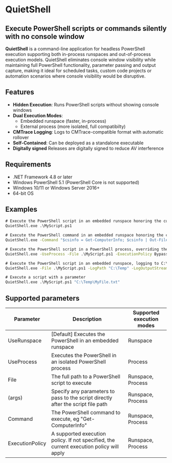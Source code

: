 # QuietShell
## Execute PowerShell scripts or commands silently with no console window

**QuietShell** is a command-line application for headless PowerShell execution supporting both in-process runspaces and out-of-process execution models. QuietShell eliminates console window visibility while maintaining full PowerShell functionality, parameter passing and output capture, making it ideal for scheduled tasks, custom code projects or automation scenarios where console visibility would be disruptive.

## Features
- **Hidden Execution**: Runs PowerShell scripts without showing console windows
- **Dual Execution Modes**: 
  - Embedded runspace (faster, in-process)
  - External process (more isolated, full compatibilty)
- **CMTrace Logging**: Logs to CMTrace-compatible format with automatic rollover
- **Self-Contained**: Can be deployed as a standalone executable
- **Digitally signed** Releases are digitally signed to reduce AV interference

## Requirements
- .NET Framework 4.8 or later
- Windows PowerShell 5.1 (PowerShell Core is not supported)
- Windows 10/11 or Windows Server 2016+
- 64-bit OS

## Examples
```cmd
# Execute the PowerShell script in an embedded runspace honoring the current execution policy
QuietShell.exe .\MyScript.ps1

# Execute the PowerShell command in an embedded runspace honoring the current execution policy
QuietShell.exe -Command "$csinfo = Get-ComputerInfo; $csinfo | Out-File C:\Temp\csinfo.txt -Force"

# Execute the PowerShell script in a PowerShell process, overriding the current execution policy and not loading the PowerShell profile
QuietShell.exe -UseProcess -File .\MyScript.ps1 -ExecutionPolicy Bypass -NoProfile

# Execute the PowerShell script in an embedded runspace, logging to C:\Temp and including script output in the log file
QuietShell.exe -File .\MyScript.ps1 -LogPath "C:\Temp" -LogOutputStream

# Execute a script with a parameter
QuietShell.exe .\MyScript.ps1 "C:\Temp\MyFile.txt"
```

## Supported parameters
| Parameter | Description | Supported execution modes |
| ---------- | ----------- | -------------------------- |
| UseRunspace | [Default] Executes the PowerShell in an embedded runspace | Runspace |
| UseProcess | Executes the PowerShell in an isolated PowerShell process | Process |
| File | The full path to a PowerShell script to execute | Runspace, Process |
| (args) | Specify any parameters to pass to the script directly after the script file path | Runspace, Process |
| Command | The PowerShell command to execute, eg "Get-ComputerInfo" | Runspace, Process |
| ExecutionPolicy | A supported execution policy. If not specified, the current execution policy will apply | Runspace, Process |



